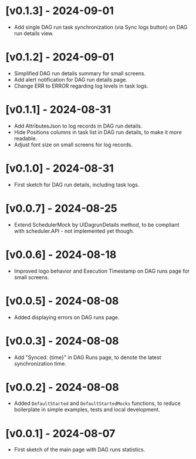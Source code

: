 # [v0.1.3] - 2024-09-01

- Add single DAG run task synchronization (via Sync logs button) on DAG run
    details view.

# [v0.1.2] - 2024-09-01

- Simplified DAG run details summary for small screens.
- Add alert notification for DAG run details page.
- Change ERR to ERROR regarding log levels in task logs.

# [v0.1.1] - 2024-08-31

- Add AttributesJson to log records in DAG run details.
- Hide Positions columns in task list in DAG run details, to make it more
readable.
- Adjust font size on small screens for log records.

# [v0.1.0] - 2024-08-31

- First sketch for DAG run details, including task logs.

# [v0.0.7] - 2024-08-25

- Extend SchedulerMock by UIDagrunDetails method, to be compliant with
scheduler.API - not implemented yet though.

# [v0.0.6] - 2024-08-18

- Improved logo behavior and Execution Timestamp on DAG runs page for small
screens.

# [v0.0.5] - 2024-08-08

- Added displaying errors on DAG runs page.

# [v0.0.3] - 2024-08-08

- Add "Synced: {time}" in DAG Runs page, to denote the latest synchronization
time.


# [v0.0.2] - 2024-08-08

- Added `DefaultStarted` and `DefaultStartedMocks` functions, to reduce
boilerplate in simple examples, tests and local development.


# [v0.0.1] - 2024-08-07

- First sketch of the main page with DAG runs statistics.
